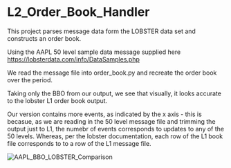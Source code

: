 # L2_Order_Book_Handler
This project parses message data form the LOBSTER data set and constructs an order book.

Using the AAPL 50 level sample data message supplied here https://lobsterdata.com/info/DataSamples.php

We read the message file into order_book.py and recreate the order book over the period.

Taking only the BBO from our output, we see that visually, it looks accurate to the lobster L1 order book output.

Our version contains more events, as indicated by the x axis - this is becasue, as we are reading in the 50 level message file and trimming the output just to L1, the numebr of events corresponds to updates to any of the 50 levels. Whereas, per the lobster documentation, each row of the L1 book file corresponds to to a row of the L1 message file.


![AAPL_BBO_LOBSTER_Comparison](https://github.com/samdelaney42/L2_Order_Book_Handler/assets/45703559/2ac2a8fb-4b50-4d27-81e8-5063dbb0b428)
    
